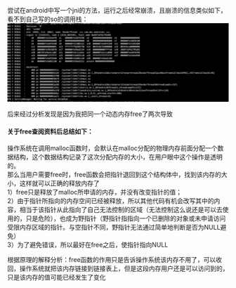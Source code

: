 尝试在android中写一个jni的方法，运行之后经常崩溃，且崩溃的信息类似如下，看不到自己写的so的调用栈：  
![](./images/两次free之后的问题-01.jpg)

后来经过分析发现是因为我把同一个动态内存free了两次导致   
#### 关于free查阅资料后总结如下：  
操作系统在调用malloc函数时，会默认在malloc分配的物理内存前面分配一个数据结构，这个数据结构记录了这次分配内存的大小，在用户眼中这个操作是透明的。  
那么当用户需要free时，free函数会把指针退回到这个结构体中，找到该内存的大小，这样就可以正确的释放内存了  
1）free只是释放了malloc所申请的内存，并没有改变指针的值；  
2）由于指针所指向的内存空间已经被释放，所以其他代码有机会改写其中的内容，相当于该指针从此指向了自己无法控制的区域（无法控制这么说还是可以去使用的，只是危险），也成为野指针（野指针指指向一个已删除的对象或未申请访问受限内存区域的指针。与空指针不同，野指针无法通过简单地判断是否为NULL避免）   
3）为了避免错误，所以最好在free之后，使指针指向NULL   

根据原理的解释分析：free函数的作用只是告诉操作系统该内存不用了，可以收回，操作系统就把该内存链接到链接表上，但是这段内存用户还是可以访问到的，只是该内存的值可能已经发生了变化    
